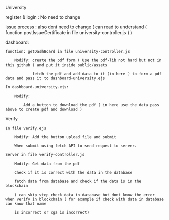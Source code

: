 University

register & login : No need to change

issue process : also dont need to change ( can read to understand ( function postIssueCertificate in file university-controller.js ) )

dashboard: 

    function: getDashBoard in file university-controller.js
    
        Modify: create the pdf form ( Use the pdf-lib not hard but not in this github ) and put it inside public/assets
        
                fetch the pdf and add data to it (in here ) to form a pdf data and pass it to dashboard-university.ejs
                
    In dashboard-university.ejs:
    
        Modify:
        
            Add a button to download the pdf ( in here use the data pass above to create pdf and download )
            
 Verify
 
    In file verify.ejs
    
        Modify: Add the button upload file and submit
        
        When submit using fetch API to send request to server.
        
    Server in file verify-controller.js
    
        Modify: Get data from the pdf
        
        Check if it is correct with the data in the database
        
        fetch data from database and check if the data is in the blockchain
        
        ( can skip step check data in database but dont know the error when verify in blockchain ( for example if check with data in database can know that name
        
        is incorrect or cga is incorrect)
        
        
